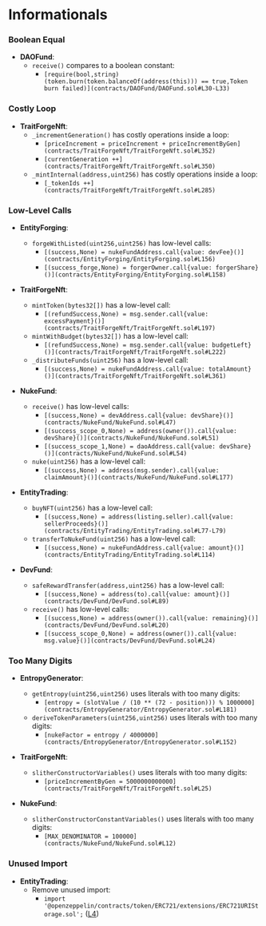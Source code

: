 # **Informationals**

### Boolean Equal
- **DAOFund**:
  - `receive()` compares to a boolean constant: 
    - `[require(bool,string)(token.burn(token.balanceOf(address(this))) == true,Token burn failed)](contracts/DAOFund/DAOFund.sol#L30-L33)`

### Costly Loop
- **TraitForgeNft**:
  - `_incrementGeneration()` has costly operations inside a loop:
    - `[priceIncrement = priceIncrement + priceIncrementByGen](contracts/TraitForgeNft/TraitForgeNft.sol#L352)`
    - `[currentGeneration ++](contracts/TraitForgeNft/TraitForgeNft.sol#L350)`
  - `_mintInternal(address,uint256)` has costly operations inside a loop:
    - `[_tokenIds ++](contracts/TraitForgeNft/TraitForgeNft.sol#L285)`

### Low-Level Calls
- **EntityForging**:
  - `forgeWithListed(uint256,uint256)` has low-level calls:
    - `[(success,None) = nukeFundAddress.call{value: devFee}()](contracts/EntityForging/EntityForging.sol#L156)`
    - `[(success_forge,None) = forgerOwner.call{value: forgerShare}()](contracts/EntityForging/EntityForging.sol#L158)`
- **TraitForgeNft**:
  - `mintToken(bytes32[])` has a low-level call:
    - `[(refundSuccess,None) = msg.sender.call{value: excessPayment}()](contracts/TraitForgeNft/TraitForgeNft.sol#L197)`
  - `mintWithBudget(bytes32[])` has a low-level call:
    - `[(refundSuccess,None) = msg.sender.call{value: budgetLeft}()](contracts/TraitForgeNft/TraitForgeNft.sol#L222)`
  - `_distributeFunds(uint256)` has a low-level call:
    - `[(success,None) = nukeFundAddress.call{value: totalAmount}()](contracts/TraitForgeNft/TraitForgeNft.sol#L361)`

- **NukeFund**:
  - `receive()` has low-level calls:
    - `[(success,None) = devAddress.call{value: devShare}()](contracts/NukeFund/NukeFund.sol#L47)`
    - `[(success_scope_0,None) = address(owner()).call{value: devShare}()](contracts/NukeFund/NukeFund.sol#L51)`
    - `[(success_scope_1,None) = daoAddress.call{value: devShare}()](contracts/NukeFund/NukeFund.sol#L54)`
  - `nuke(uint256)` has a low-level call:
    - `[(success,None) = address(msg.sender).call{value: claimAmount}()](contracts/NukeFund/NukeFund.sol#L177)`

- **EntityTrading**:
  - `buyNFT(uint256)` has a low-level call:
    - `[(success,None) = address(listing.seller).call{value: sellerProceeds}()](contracts/EntityTrading/EntityTrading.sol#L77-L79)`
  - `transferToNukeFund(uint256)` has a low-level call:
    - `[(success,None) = nukeFundAddress.call{value: amount}()](contracts/EntityTrading/EntityTrading.sol#L114)`

- **DevFund**:
  - `safeRewardTransfer(address,uint256)` has a low-level call:
    - `[(success,None) = address(to).call{value: amount}()](contracts/DevFund/DevFund.sol#L89)`
  - `receive()` has low-level calls:
    - `[(success,None) = address(owner()).call{value: remaining}()](contracts/DevFund/DevFund.sol#L20)`
    - `[(success_scope_0,None) = address(owner()).call{value: msg.value}()](contracts/DevFund/DevFund.sol#L24)`

### Too Many Digits
- **EntropyGenerator**:
  - `getEntropy(uint256,uint256)` uses literals with too many digits:
    - `[entropy = (slotValue / (10 ** (72 - position))) % 1000000](contracts/EntropyGenerator/EntropyGenerator.sol#L181)`
  - `deriveTokenParameters(uint256,uint256)` uses literals with too many digits:
    - `[nukeFactor = entropy / 4000000](contracts/EntropyGenerator/EntropyGenerator.sol#L152)`

- **TraitForgeNft**:
  - `slitherConstructorVariables()` uses literals with too many digits:
    - `[priceIncrementByGen = 5000000000000](contracts/TraitForgeNft/TraitForgeNft.sol#L25)`

- **NukeFund**:
  - `slitherConstructorConstantVariables()` uses literals with too many digits:
    - `[MAX_DENOMINATOR = 100000](contracts/NukeFund/NukeFund.sol#L12)`

### Unused Import
- **EntityTrading**:
  - Remove unused import:
    - `import '@openzeppelin/contracts/token/ERC721/extensions/ERC721URIStorage.sol';` ([L4](contracts/EntityTrading/EntityTrading.sol#4))

